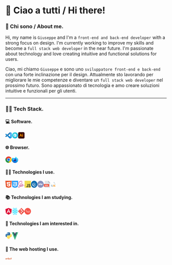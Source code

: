 # &#x1F44B; Ciao a tutti / Hi there!

### :adult: Chi sono / About me.

Hi, my name is `Giuseppe` and I'm a `front-end and back-end developer` with a strong focus on design. I'm currently working to improve my skills and become a `full stack web developer` in the near future. I'm passionate about technology and love creating intuitive and functional solutions for users.

Ciao, mi chiamo `Giuseppe` e sono uno `sviluppatore front-end e back-end` con una forte inclinazione per il design. Attualmente sto lavorando per migliorare le mie competenze e diventare un `full stack web developer` nel prossimo futuro. Sono appassionato di tecnologia e amo creare soluzioni intuitive e funzionali per gli utenti.

---

### :man_technologist: Tech Stack.

#### :computer: Software.
<div style='display: flex'>
    <img src="./assets/icons/software/vsc.png" alt="Visual Studio Code" title="Visual Studio Code" style="width: 20px;">
    <img src="./assets/icons/software/prepros.png" alt="Prepros" title="Prepros" style="width: 20px;">
    <img src="./assets/icons/software/illustrator.png" alt="Illustrator" title="Illustrator" style="width: 20px;">
</div>

#### :globe_with_meridians: Browser.

<div style='display: flex'>
    <img src="./assets/icons/browser/chrome.png" alt="Chrome" title="Chrome" style="width: 20px;">
    <img src="./assets/icons/browser/fde.png" alt="Firefox Developer Edition" title="Firefox Developer Edition" style="width: 20px;">
</div>

#### :man_technologist: Technologies I use.

<div style='display: flex'>
    <img src="./assets/icons/technologies/html.png" alt="Html" title="Html" style="width: 20px;">
    <img src="./assets/icons/technologies/css.png" alt="Css" title="Css" style="width: 20px;">
    <img src="./assets/icons/technologies/sass.png" alt="Sass/Scss" title="Sass/Scss" style="width: 20px;">
    <img src="./assets/icons/technologies/js.png" alt="Javascript" title="Javascript" style="width: 20px;">
    <img src="./assets/icons/technologies/jquery.png" alt="jQuery" title="jQuery" style="width: 20px;">
    <img src="./assets/icons/technologies/php.png" alt="Php" title="Php" style="width: 20px;">
    <img src="./assets/icons/technologies/sql.png" alt="Sql" title="Sql" style="width: 20px;">
    <img src="./assets/icons/technologies/mysql.png" alt="Mysql" title="Mysql" style="width: 20px;">
</div>

#### :books: Technologies I am studying.

<div style='display: flex'>
    <img src="./assets/icons/technologies/angular.png" alt="Angular" title="Angular" style="width: 20px;">
    <img src="./assets/icons/technologies/react.png" alt="React" title="React" style="width: 20px;">
    <img src="./assets/icons/technologies/git.png" alt="Git" title="Git" style="width: 20px;">
    <img src="./assets/icons/technologies/laravel.png" alt="Laravel" title="Laravel" style="width: 20px;">
</div>

#### :eyes: Technologies I am interested in.

<div style='display: flex'>
    <img src="./assets/icons/technologies/pyton.png" alt="Pyton" title="Pyton" style="width: 20px;">
    <img src="./assets/icons/technologies/vue.png" alt="Vue" title="Vue" style="width: 20px;">
</div>

#### :floppy_disk: The web hosting I use.

<div style='display: flex'>
    <img src="./assets/icons/hosting/aruba.png" alt="Aruba" title="Aruba" style="width: 20px;">
</div>